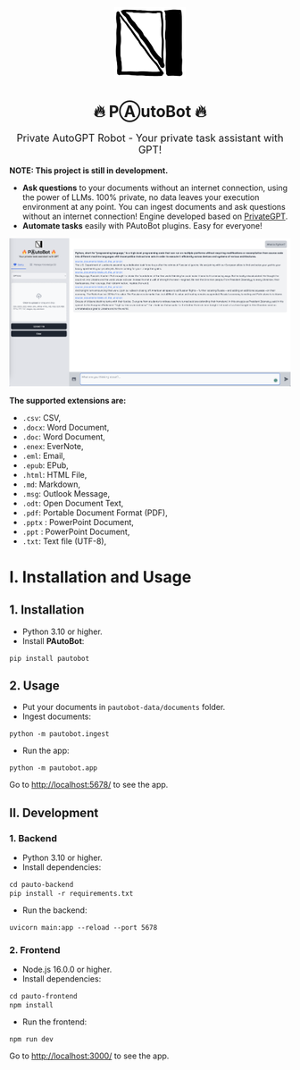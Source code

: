 <p align="center">
  <img alt="PAutoBot" style="width: 128px; max-width: 100%; height: auto;" src="./docs/pautobot.png"/>
  <h1 align="center">🔥 PⒶutoBot 🔥</h1>
  <p align="center" style="font-size:18px">Private AutoGPT Robot - Your private task assistant with GPT!</p>
</p>

**NOTE: This project is still in development.**

- **Ask questions** to your documents without an internet connection, using the power of LLMs. 100% private, no data leaves your execution environment at any point. You can ingest documents and ask questions without an internet connection! Engine developed based on [PrivateGPT](https://github.com/imartinez/privateGPT).
- **Automate tasks** easily with PAutoBot plugins. Easy for everyone!

![PAutoBot](./docs/screenshot.png)

**The supported extensions are:**

- `.csv`: CSV,
- `.docx`: Word Document,
- `.doc`: Word Document,
- `.enex`: EverNote,
- `.eml`: Email,
- `.epub`: EPub,
- `.html`: HTML File,
- `.md`: Markdown,
- `.msg`: Outlook Message,
- `.odt`: Open Document Text,
- `.pdf`: Portable Document Format (PDF),
- `.pptx` : PowerPoint Document,
- `.ppt` : PowerPoint Document,
- `.txt`: Text file (UTF-8),

# I. Installation and Usage

## 1. Installation

- Python 3.10 or higher.
- Install **PAutoBot**:

```shell
pip install pautobot
```

## 2. Usage

- Put your documents in `pautobot-data/documents` folder.
- Ingest documents:

```shell
python -m pautobot.ingest
```

- Run the app:

```shell
python -m pautobot.app
```

Go to <http://localhost:5678/> to see the app.

## II. Development

### 1. Backend

- Python 3.10 or higher.
- Install dependencies:

```shell
cd pauto-backend
pip install -r requirements.txt
```

- Run the backend:

```shell
uvicorn main:app --reload --port 5678
```

### 2. Frontend

- Node.js 16.0.0 or higher.
- Install dependencies:

```shell
cd pauto-frontend
npm install
```

- Run the frontend:

```shell
npm run dev
```

Go to <http://localhost:3000/> to see the app.
